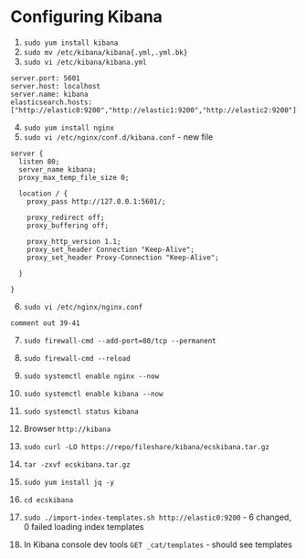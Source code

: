 # Configuring Kibana
1. `sudo yum install kibana`
2. `sudo mv /etc/kibana/kibana{.yml,.yml.bk}`
3. `sudo vi /etc/kibana/kibana.yml`

```
server.port: 5601
server.host: localhost
server.name: kibana
elasticsearch.hosts: ["http://elastic0:9200","http://elastic1:9200","http://elastic2:9200"]

```
4. `sudo yum install nginx`
5. `sudo vi /etc/nginx/conf.d/kibana.conf` - new file

```
server {
  listen 80;
  server_name kibana;
  proxy_max_temp_file_size 0;

  location / {
    proxy_pass http://127.0.0.1:5601/;

    proxy_redirect off;
    proxy_buffering off;

    proxy_http_version 1.1;
    proxy_set_header Connection "Keep-Alive";
    proxy_set_header Proxy-Connection "Keep-Alive";

  }

}
```

6. `sudo vi /etc/nginx/nginx.conf`
```
comment out 39-41

```
7. `sudo firewall-cmd --add-port=80/tcp --permanent`
8. `sudo firewall-cmd --reload`
9. `sudo systemctl enable nginx --now`
10. `sudo systemctl enable kibana --now`
11. `sudo systemctl status kibana`

12. Browser `http://kibana`

13. `sudo curl -LO https://repo/fileshare/kibana/ecskibana.tar.gz`
14. `tar -zxvf ecskibana.tar.gz`
15. `sudo yum install jq -y`
16. `cd ecskibana`
17. `sudo ./import-index-templates.sh http://elastic0:9200` - 6 changed, 0 failed loading index templates
18. In Kibana console dev tools `GET _cat/templates` - should see templates
